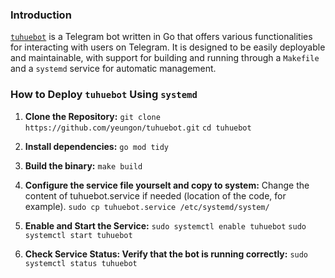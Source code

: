 ### Introduction
[`tuhuebot`](https://github.com/yeungon/tuhuebot) is a Telegram bot written in Go that offers various functionalities for interacting with users on Telegram. It is designed to be easily deployable and maintainable, with support for building and running through a `Makefile` and a `systemd` service for automatic management.

### How to Deploy `tuhuebot` Using `systemd`

1. **Clone the Repository:**
   `git clone https://github.com/yeungon/tuhuebot.git`
   `cd tuhuebot`

2. **Install dependencies:**
    `go mod tidy`
3. **Build the binary:**
    `make build`
4. **Configure the service file yourselt and copy to system:**
    Change the content of tuhuebot.service if needed (location of the code, for example).
    `sudo cp tuhuebot.service /etc/systemd/system/`
5. **Enable and Start the Service:**
    `sudo systemctl enable tuhuebot`
    `sudo systemctl start tuhuebot`
6. **Check Service Status: Verify that the bot is running correctly:**
    `sudo systemctl status tuhuebot`


